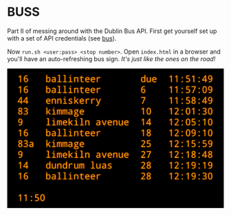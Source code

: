 # BUSS

Part II of messing around with the Dublin Bus API.
First get yourself set up with a set of API credentials (see [bus](https://github.com/shawa/bus)).

Now `run.sh <user:pass> <stop number>`. Open `index.html` in a browser and you'll have an auto-refreshing bus sign. *It's just like the ones on the road!*

![screenshot](screenshot.png)
